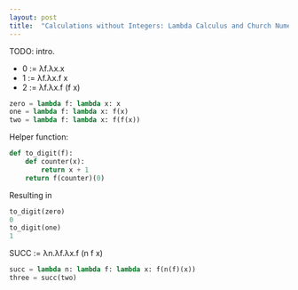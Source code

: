 ```yaml
---
layout: post
title:  "Calculations without Integers: Lambda Calculus and Church Numerals"
---
```


TODO: intro.

- 0 := λf.λx.x
- 1 := λf.λx.f x
- 2 := λf.λx.f (f x)

```python
zero = lambda f: lambda x: x
one = lambda f: lambda x: f(x)
two = lambda f: lambda x: f(f(x))
```

Helper function:

```python
def to_digit(f):
    def counter(x):
        return x + 1
    return f(counter)(0)
```

Resulting in
```python
to_digit(zero)
0
to_digit(one)
1
```

SUCC := λn.λf.λx.f (n f x)

```python
succ = lambda n: lambda f: lambda x: f(n(f)(x))
three = succ(two)
```
